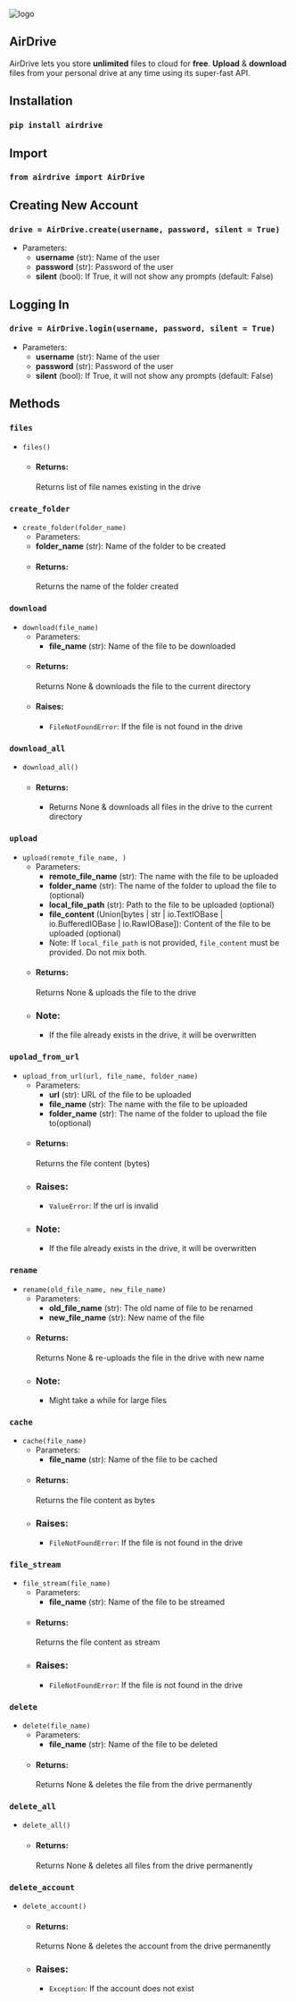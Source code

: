 ![logo](https://raw.githubusercontent.com/jnsougata/AirDrive/main/ui/air.png)   
## AirDrive
AirDrive lets you store **unlimited** files to cloud for **free**. **Upload** & **download** files from your personal drive at any time using its super-fast API. 

## Installation
### `pip install airdrive`

## Import
### `from airdrive import AirDrive`

## Creating New Account
### `drive = AirDrive.create(username, password, silent = True)`
- Parameters:
  - **username** (str): Name of the user
  - **password** (str): Password of the user
  - **silent** (bool): If True, it will not show any prompts (default: False)

## Logging In
### `drive = AirDrive.login(username, password, silent = True)`
- Parameters:
  - **username** (str): Name of the user
  - **password** (str): Password of the user
  - **silent** (bool): If True, it will not show any prompts (default: False)

## Methods

### `files`  
- `files()`
  - #### Returns:
    Returns list of file names existing in the drive
### `create_folder`
- `create_folder(folder_name)`
  - Parameters:
  - **folder_name** (str): Name of the folder to be created
  - #### Returns:
    Returns the name of the folder created
### `download`
- `download(file_name)`
    - Parameters:
      - **file_name** (str): Name of the file to be downloaded
    - #### Returns:
      Returns None & downloads the file to the current directory
    - #### Raises:
      - `FileNotFoundError`: If the file is not found in the drive
### `download_all`
- `download_all()`
    - #### Returns:
      - Returns None & downloads all files in the drive to the current directory
### `upload`
- `upload(remote_file_name, )`
    - Parameters:
      - **remote_file_name** (str): The name with the file to be uploaded
      - **folder_name** (str): The name of the folder to upload the file to (optional)
      - **local_file_path** (str): Path to the file to be uploaded (optional)
      - **file_content** (Union[bytes | str | io.TextIOBase | io.BufferedIOBase | io.RawIOBase]): Content of the file to be uploaded (optional)
      - Note: If `local_file_path` is not provided, `file_content` must be provided. Do not mix both.
    - #### Returns:
      Returns None & uploads the file to the drive
    - ### Note:
      - If the file already exists in the drive, it will be overwritten
### `upolad_from_url`
- `upload_from_url(url, file_name, folder_name)`
    - Parameters:
      - **url** (str): URL of the file to be uploaded
      - **file_name** (str): The name with the file to be uploaded
      - **folder_name** (str): The name of the folder to upload the file to(optional)
    - #### Returns:
      Returns the file content (bytes)
    - ### Raises:
      - `ValueError`: If the url is invalid
    - ### Note:
      - If the file already exists in the drive, it will be overwritten
### `rename`
- `rename(old_file_name, new_file_name)`
    - Parameters:
      - **old_file_name** (str): The old name of file to be renamed
      - **new_file_name** (str): New name of the file
    - #### Returns:
      Returns None & re-uploads the file in the drive with new name
    - ### Note:
      - Might take a while for large files
### `cache`
- `cache(file_name)`
    - Parameters:
      - **file_name** (str): Name of the file to be cached
    - #### Returns:
      Returns the file content as bytes
    - ### Raises:
      - `FileNotFoundError`: If the file is not found in the drive
### `file_stream`
- `file_stream(file_name)`
    - Parameters:
      - **file_name** (str): Name of the file to be streamed
    - #### Returns:
      Returns the file content as stream
    - ### Raises:
      - `FileNotFoundError`: If the file is not found in the drive
### `delete`
- `delete(file_name)`
    - Parameters:
      - **file_name** (str): Name of the file to be deleted
    - #### Returns:
      Returns None & deletes the file from the drive permanently
### `delete_all`
- `delete_all()`
    - #### Returns:
      Returns None & deletes all files from the drive permanently
### `delete_account`
- `delete_account()`
    - #### Returns:
      Returns None & deletes the account from the drive permanently
    - ### Raises:
      - `Exception`: If the account does not exist
      
